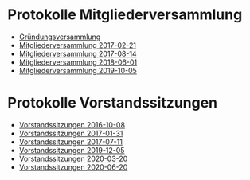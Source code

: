 Protokolle Mitgliederversammlung
=====================
* [Gründungsversammlung](2016-06-11-Gruendungsversammlung)
* [Mitgliederversammlung 2017-02-21](2017-02-21-Mitgliederversammlung)
* [Mitgliederversammlung 2017-08-14](2017-08-14-Mitgliederversammlung)
* [Mitgliederversammlung 2018-06-01](2018-06-01-Mitgliederversammlung)
* [Mitgliederversammlung 2019-10-05](2019-10-05-Mitgliederversammlung)

Protokolle Vorstandssitzungen
=====================
* [Vorstandssitzungen 2016-10-08](2016-10-08-Vorstandssitzung)
* [Vorstandssitzungen 2017-01-31](2017-01-31-Vorstandssitzung)
* [Vorstandssitzungen 2017-07-11](2017-07-11-Vorstandssitzung)
* [Vorstandssitzungen 2019-12-05](2019-12-05-Vorstandssitzung)
* [Vorstandssitzungen 2020-03-20](2020-03-20-Vorstandssitzung)
* [Vorstandssitzungen 2020-06-20](2020-06-20-Vorstandssitzung)